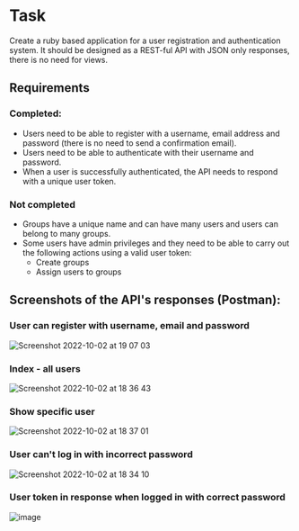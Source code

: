 # Task
Create a ruby based application for a user registration and authentication system. It should be designed as a REST-ful API with JSON only responses, there is no need for views.

## Requirements

### Completed:  
- Users need to be able to register with a username, email address and password (there is no need to send a confirmation email). 
- Users need to be able to authenticate with their username and password.
- When a user is successfully authenticated, the API needs to respond with a unique user token.


### Not completed 
- Groups have a unique name and can have many users and users can belong to many groups.
- Some users have admin privileges and they need to be able to carry out the following actions using a valid user token:
  - Create groups
  - Assign users to groups

## Screenshots of the API's responses (Postman):  
### User can register with username, email and password
![Screenshot 2022-10-02 at 19 07 03](https://user-images.githubusercontent.com/10349072/193469131-809f1b7c-bf0e-4cde-8d0f-0cdf0c3eb36a.png)
### Index - all users
![Screenshot 2022-10-02 at 18 36 43](https://user-images.githubusercontent.com/10349072/193467992-823244ae-7e6d-4f79-8ea2-83bf83742ba9.png)
### Show specific user
![Screenshot 2022-10-02 at 18 37 01](https://user-images.githubusercontent.com/10349072/193468122-255b659a-55ce-41e6-a94a-8696dfcb2cb4.png)
### User can't log in with incorrect password
![Screenshot 2022-10-02 at 18 34 10](https://user-images.githubusercontent.com/10349072/193468158-67597396-e5d7-4aa5-8388-5e6d2e5cdb5a.png)
### User token in response when logged in with correct password
![image](https://user-images.githubusercontent.com/10349072/193468297-2ad83989-237f-4006-b740-66c82029004a.png)
